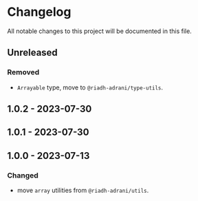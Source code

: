# Changelog

All notable changes to this project will be documented in this file.

## Unreleased

### Removed

- `Arrayable` type, move to `@riadh-adrani/type-utils`.

## 1.0.2 - 2023-07-30

## 1.0.1 - 2023-07-30

## 1.0.0 - 2023-07-13
### Changed
- move `array` utilities from `@riadh-adrani/utils`.
